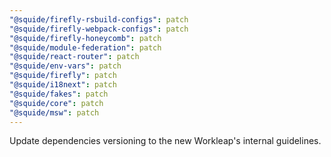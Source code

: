 ```yaml
---
"@squide/firefly-rsbuild-configs": patch
"@squide/firefly-webpack-configs": patch
"@squide/firefly-honeycomb": patch
"@squide/module-federation": patch
"@squide/react-router": patch
"@squide/env-vars": patch
"@squide/firefly": patch
"@squide/i18next": patch
"@squide/fakes": patch
"@squide/core": patch
"@squide/msw": patch
---
```


Update dependencies versioning to the new Workleap's internal guidelines.
